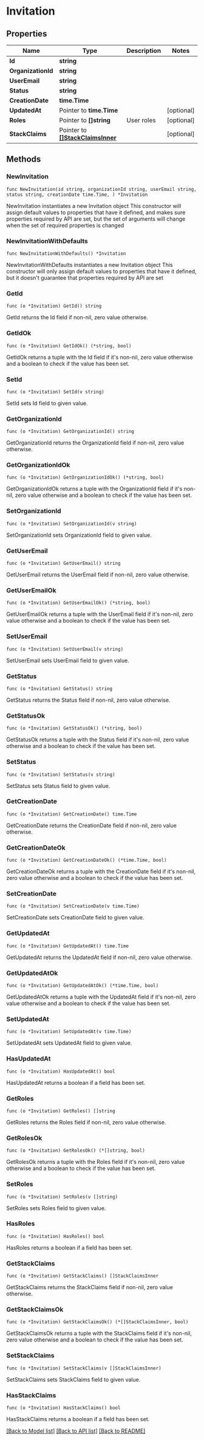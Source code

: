 # Invitation

## Properties

Name | Type | Description | Notes
------------ | ------------- | ------------- | -------------
**Id** | **string** |  | 
**OrganizationId** | **string** |  | 
**UserEmail** | **string** |  | 
**Status** | **string** |  | 
**CreationDate** | **time.Time** |  | 
**UpdatedAt** | Pointer to **time.Time** |  | [optional] 
**Roles** | Pointer to **[]string** | User roles | [optional] 
**StackClaims** | Pointer to [**[]StackClaimsInner**](StackClaimsInner.md) |  | [optional] 

## Methods

### NewInvitation

`func NewInvitation(id string, organizationId string, userEmail string, status string, creationDate time.Time, ) *Invitation`

NewInvitation instantiates a new Invitation object
This constructor will assign default values to properties that have it defined,
and makes sure properties required by API are set, but the set of arguments
will change when the set of required properties is changed

### NewInvitationWithDefaults

`func NewInvitationWithDefaults() *Invitation`

NewInvitationWithDefaults instantiates a new Invitation object
This constructor will only assign default values to properties that have it defined,
but it doesn't guarantee that properties required by API are set

### GetId

`func (o *Invitation) GetId() string`

GetId returns the Id field if non-nil, zero value otherwise.

### GetIdOk

`func (o *Invitation) GetIdOk() (*string, bool)`

GetIdOk returns a tuple with the Id field if it's non-nil, zero value otherwise
and a boolean to check if the value has been set.

### SetId

`func (o *Invitation) SetId(v string)`

SetId sets Id field to given value.


### GetOrganizationId

`func (o *Invitation) GetOrganizationId() string`

GetOrganizationId returns the OrganizationId field if non-nil, zero value otherwise.

### GetOrganizationIdOk

`func (o *Invitation) GetOrganizationIdOk() (*string, bool)`

GetOrganizationIdOk returns a tuple with the OrganizationId field if it's non-nil, zero value otherwise
and a boolean to check if the value has been set.

### SetOrganizationId

`func (o *Invitation) SetOrganizationId(v string)`

SetOrganizationId sets OrganizationId field to given value.


### GetUserEmail

`func (o *Invitation) GetUserEmail() string`

GetUserEmail returns the UserEmail field if non-nil, zero value otherwise.

### GetUserEmailOk

`func (o *Invitation) GetUserEmailOk() (*string, bool)`

GetUserEmailOk returns a tuple with the UserEmail field if it's non-nil, zero value otherwise
and a boolean to check if the value has been set.

### SetUserEmail

`func (o *Invitation) SetUserEmail(v string)`

SetUserEmail sets UserEmail field to given value.


### GetStatus

`func (o *Invitation) GetStatus() string`

GetStatus returns the Status field if non-nil, zero value otherwise.

### GetStatusOk

`func (o *Invitation) GetStatusOk() (*string, bool)`

GetStatusOk returns a tuple with the Status field if it's non-nil, zero value otherwise
and a boolean to check if the value has been set.

### SetStatus

`func (o *Invitation) SetStatus(v string)`

SetStatus sets Status field to given value.


### GetCreationDate

`func (o *Invitation) GetCreationDate() time.Time`

GetCreationDate returns the CreationDate field if non-nil, zero value otherwise.

### GetCreationDateOk

`func (o *Invitation) GetCreationDateOk() (*time.Time, bool)`

GetCreationDateOk returns a tuple with the CreationDate field if it's non-nil, zero value otherwise
and a boolean to check if the value has been set.

### SetCreationDate

`func (o *Invitation) SetCreationDate(v time.Time)`

SetCreationDate sets CreationDate field to given value.


### GetUpdatedAt

`func (o *Invitation) GetUpdatedAt() time.Time`

GetUpdatedAt returns the UpdatedAt field if non-nil, zero value otherwise.

### GetUpdatedAtOk

`func (o *Invitation) GetUpdatedAtOk() (*time.Time, bool)`

GetUpdatedAtOk returns a tuple with the UpdatedAt field if it's non-nil, zero value otherwise
and a boolean to check if the value has been set.

### SetUpdatedAt

`func (o *Invitation) SetUpdatedAt(v time.Time)`

SetUpdatedAt sets UpdatedAt field to given value.

### HasUpdatedAt

`func (o *Invitation) HasUpdatedAt() bool`

HasUpdatedAt returns a boolean if a field has been set.

### GetRoles

`func (o *Invitation) GetRoles() []string`

GetRoles returns the Roles field if non-nil, zero value otherwise.

### GetRolesOk

`func (o *Invitation) GetRolesOk() (*[]string, bool)`

GetRolesOk returns a tuple with the Roles field if it's non-nil, zero value otherwise
and a boolean to check if the value has been set.

### SetRoles

`func (o *Invitation) SetRoles(v []string)`

SetRoles sets Roles field to given value.

### HasRoles

`func (o *Invitation) HasRoles() bool`

HasRoles returns a boolean if a field has been set.

### GetStackClaims

`func (o *Invitation) GetStackClaims() []StackClaimsInner`

GetStackClaims returns the StackClaims field if non-nil, zero value otherwise.

### GetStackClaimsOk

`func (o *Invitation) GetStackClaimsOk() (*[]StackClaimsInner, bool)`

GetStackClaimsOk returns a tuple with the StackClaims field if it's non-nil, zero value otherwise
and a boolean to check if the value has been set.

### SetStackClaims

`func (o *Invitation) SetStackClaims(v []StackClaimsInner)`

SetStackClaims sets StackClaims field to given value.

### HasStackClaims

`func (o *Invitation) HasStackClaims() bool`

HasStackClaims returns a boolean if a field has been set.


[[Back to Model list]](../README.md#documentation-for-models) [[Back to API list]](../README.md#documentation-for-api-endpoints) [[Back to README]](../README.md)


